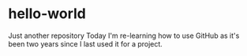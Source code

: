 # hello-world
Just another repository
Today I'm re-learning how to use GitHub as it's been two years since I last used it for a project.
